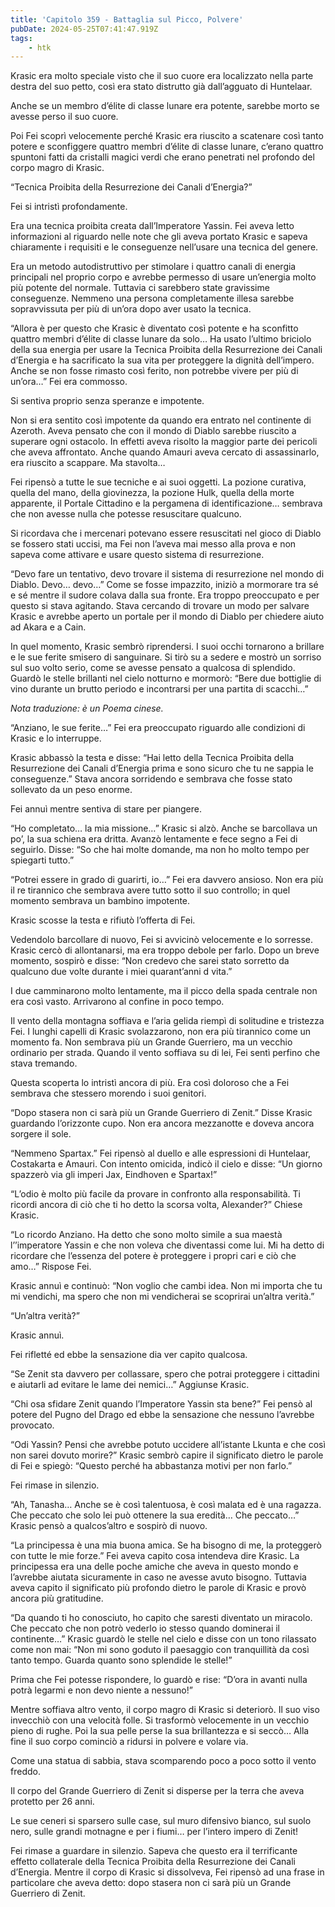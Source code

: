```yaml
---
title: 'Capitolo 359 - Battaglia sul Picco, Polvere'
pubDate: 2024-05-25T07:41:47.919Z
tags:
    - htk
---
```


Krasic era molto speciale visto che il suo cuore era localizzato nella parte destra del suo petto, così era stato distrutto già dall’agguato di Huntelaar.

Anche se un membro d’élite di classe lunare era potente, sarebbe morto se avesse perso il suo cuore.

Poi Fei scoprì velocemente perché Krasic era riuscito a scatenare così tanto potere e sconfiggere quattro membri d’élite di classe lunare, c’erano quattro spuntoni fatti da cristalli magici verdi che erano penetrati nel profondo del corpo magro di Krasic.

“Tecnica Proibita della Resurrezione dei Canali d’Energia?”

Fei si intristì profondamente.

Era una tecnica proibita creata dall’Imperatore Yassin. Fei aveva letto informazioni al riguardo nelle note che gli aveva portato Krasic e sapeva chiaramente i requisiti e le conseguenze nell’usare una tecnica del genere.

Era un metodo autodistruttivo per stimolare i quattro canali di energia principali nel proprio corpo e avrebbe permesso di usare un’energia molto più potente del normale. Tuttavia ci sarebbero state gravissime conseguenze. Nemmeno una persona completamente illesa sarebbe sopravvissuta per più di un’ora dopo aver usato la tecnica.

“Allora è per questo che Krasic è diventato così potente e ha sconfitto quattro membri d’élite di classe lunare da solo… Ha usato l’ultimo briciolo della sua energia per usare la Tecnica Proibita della Resurrezione dei Canali d’Energia e ha sacrificato la sua vita per proteggere la dignità dell’impero. Anche se non fosse rimasto così ferito, non potrebbe vivere per più di un’ora…” Fei era commosso.

Si sentiva proprio senza speranze e impotente.

Non si era sentito così impotente da quando era entrato nel continente di Azeroth. Aveva pensato che con il mondo di Diablo sarebbe riuscito a superare ogni ostacolo. In effetti aveva risolto la maggior parte dei pericoli che aveva affrontato. Anche quando Amauri aveva cercato di assassinarlo, era riuscito a scappare. Ma stavolta…

Fei ripensò a tutte le sue tecniche e ai suoi oggetti. La pozione curativa, quella del mano, della giovinezza, la pozione Hulk, quella della morte apparente, il Portale Cittadino e la pergamena di identificazione… sembrava che non avesse nulla che potesse resuscitare qualcuno.

Si ricordava che i mercenari potevano essere resuscitati nel gioco di Diablo se fossero stati uccisi, ma Fei non l’aveva mai messo alla prova e non sapeva come attivare e usare questo sistema di resurrezione.

“Devo fare un tentativo, devo trovare il sistema di resurrezione nel mondo di Diablo. Devo… devo…” Come se fosse impazzito, iniziò a mormorare tra sé e sé mentre il sudore colava dalla sua fronte. Era troppo preoccupato e per questo si stava agitando. Stava cercando di trovare un modo per salvare Krasic e avrebbe aperto un portale per il mondo di Diablo per chiedere aiuto ad Akara e a Cain.

In quel momento, Krasic sembrò riprendersi. I suoi occhi tornarono a brillare e le sue ferite smisero di sanguinare. Si tirò su a sedere e mostrò un sorriso sul suo volto serio, come se avesse pensato a qualcosa di splendido. Guardò le stelle brillanti nel cielo notturno e mormorò: “Bere due bottiglie di vino durante un brutto periodo e incontrarsi per una partita di scacchi…”

<em>Nota traduzione: è un Poema cinese.</em>

“Anziano, le sue ferite…” Fei era preoccupato riguardo alle condizioni di Krasic e lo interruppe.

Krasic abbassò la testa e disse: “Hai letto della Tecnica Proibita della Resurrezione dei Canali d’Energia prima e sono sicuro che tu ne sappia le conseguenze.” Stava ancora sorridendo e sembrava che fosse stato sollevato da un peso enorme.

Fei annuì mentre sentiva di stare per piangere.

“Ho completato… la mia missione…” Krasic si alzò. Anche se barcollava un po’, la sua schiena era dritta. Avanzò lentamente e fece segno a Fei di seguirlo. Disse: “So che hai molte domande, ma non ho molto tempo per spiegarti tutto.”

“Potrei essere in grado di guarirti, io…” Fei era davvero ansioso. Non era più il re tirannico che sembrava avere tutto sotto il suo controllo; in quel momento sembrava un bambino impotente.

Krasic scosse la testa e rifiutò l’offerta di Fei.

Vedendolo barcollare di nuovo, Fei si avvicinò velocemente e lo sorresse. Krasic cercò di allontanarsi, ma era troppo debole per farlo. Dopo un breve momento, sospirò e disse: “Non credevo che sarei stato sorretto da qualcuno due volte durante i miei quarant’anni d vita.”

I due camminarono molto lentamente, ma il picco della spada centrale non era così vasto. Arrivarono al confine in poco tempo.

Il vento della montagna soffiava e  l’aria gelida riempì di solitudine e tristezza Fei. I lunghi capelli di Krasic svolazzarono, non era più tirannico come un momento fa. Non sembrava più un Grande Guerriero, ma un vecchio ordinario per strada. Quando il vento soffiava su di lei, Fei sentì perfino che stava tremando.

Questa scoperta lo intristì ancora di più. Era così doloroso che a Fei sembrava che stessero morendo i suoi genitori.

“Dopo stasera non ci sarà più un Grande Guerriero di Zenit.” Disse Krasic guardando l’orizzonte cupo. Non era ancora mezzanotte e doveva ancora sorgere il sole.

“Nemmeno Spartax.” Fei ripensò al duello e alle espressioni di Huntelaar, Costakarta e Amauri. Con intento omicida, indicò il cielo e disse: “Un giorno spazzerò via gli imperi Jax, Eindhoven e Spartax!”

“L’odio è molto più facile da provare in confronto alla responsabilità. Ti ricordi ancora di ciò che ti ho detto la scorsa volta, Alexander?” Chiese Krasic.

“Lo ricordo Anziano. Ha detto che sono molto simile a sua maestà l’’imperatore Yassin e che non voleva che diventassi come lui. Mi ha detto di ricordare che l’essenza del potere è proteggere i propri cari e ciò che amo…” Rispose Fei.

Krasic annuì e continuò: “Non voglio che cambi idea. Non mi importa che tu mi vendichi, ma spero che non mi vendicherai se scoprirai un’altra verità.”

“Un’altra verità?”

Krasic annuì.

Fei rifletté ed ebbe la sensazione dia ver capito qualcosa.

“Se Zenit sta davvero per collassare, spero che potrai proteggere i cittadini e aiutarli ad evitare le lame dei nemici…” Aggiunse Krasic.

“Chi osa sfidare Zenit quando l’Imperatore Yassin sta bene?” Fei pensò al potere del Pugno del Drago ed ebbe la sensazione che nessuno l’avrebbe provocato.

“Odi Yassin? Pensi che avrebbe potuto uccidere all’istante Lkunta e che così non sarei dovuto morire?” Krasic sembrò capire il significato dietro le parole di Fei e spiegò: “Questo perché ha abbastanza motivi per non farlo.”

Fei rimase in silenzio.

“Ah, Tanasha… Anche se è così talentuosa, è così malata ed è una ragazza. Che peccato che solo lei può ottenere la sua eredità… Che peccato…” Krasic pensò a qualcos’altro e sospirò di nuovo.

“La principessa è una mia buona amica. Se ha bisogno di me, la proteggerò con tutte le mie forze.” Fei aveva capito cosa intendeva dire Krasic. La principessa era una delle poche amiche che aveva in questo mondo e l’avrebbe aiutata sicuramente in caso ne avesse avuto bisogno. Tuttavia aveva capito il significato più profondo dietro le parole di Krasic e provò ancora più gratitudine.

“Da quando ti ho conosciuto, ho capito che saresti diventato un miracolo. Che peccato che non potrò vederlo io stesso quando dominerai il continente…” Krasic guardò le stelle nel cielo e disse con un tono rilassato come non mai: “Non mi sono goduto il paesaggio con tranquillità da così tanto tempo. Guarda quanto sono splendide le stelle!”

Prima che Fei potesse rispondere, lo guardò e rise: “D’ora in avanti nulla potrà legarmi e non devo niente a nessuno!”

Mentre soffiava altro vento, il corpo magro di Krasic si deteriorò. Il suo viso invecchiò con una velocità folle. Si trasformò velocemente in un vecchio pieno di rughe. Poi la sua pelle perse la sua brillantezza e si seccò… Alla fine il suo corpo cominciò a ridursi in polvere e volare via.

Come una statua di sabbia, stava scomparendo poco a poco sotto il vento freddo.

Il corpo del Grande Guerriero di Zenit si disperse per la terra che aveva protetto per 26 anni.

Le sue ceneri si sparsero sulle case, sul muro difensivo bianco, sul suolo nero, sulle grandi motnagne e per i fiumi… per l’intero impero di Zenit!

Fei rimase a guardare in silenzio. Sapeva che questo era il terrificante effetto collaterale della Tecnica Proibita della Resurrezione dei Canali d’Energia. Mentre il corpo di Krasic si dissolveva, Fei ripensò ad una frase in particolare che aveva detto: dopo stasera non ci sarà più un Grande Guerriero di Zenit.
